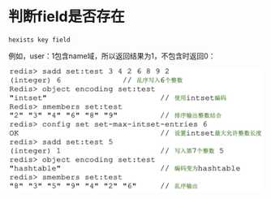# 判断field是否存在

```text
hexists key field
```

例如，user：1包含name域，所以返回结果为1，不包含时返回0：

![](../../.gitbook/assets/image%20%28115%29.png)

